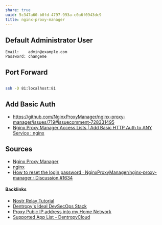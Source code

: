 ```yaml
---
share: true
uuid: 5c347a60-b0fd-4797-993a-c0a6f0943dc9
title: nginx-proxy-manager
---
```

## Default Administrator User

```
Email:    admin@example.com
Password: changeme
```

## Port Forward

``` bash

ssh -D 81:localhost:81

```


## Add Basic Auth

* https://github.com/NginxProxyManager/nginx-proxy-manager/issues/719#issuecomment-728331495
* [Nginx Proxy Manager Access Lists | Add Basic HTTP Auth to ANY Service : nginx](https://old.reddit.com/r/nginx/comments/ig1hhz/nginx_proxy_manager_access_lists_add_basic_http/)
## Sources

* [Nginx Proxy Manager](https://nginxproxymanager.com)
* [nginx](../2c37e79d-9050-4762-8cc6-42f9060bd348)
* [How to reset the login password · NginxProxyManager/nginx-proxy-manager · Discussion #1634](https://github.com/NginxProxyManager/nginx-proxy-manager/discussions/1634)

#### Backlinks

* [Nostr Relay Tutorial](/c7866777-9a38-45b0-9cb6-2bf757879e17)
* [Dentropy's Ideal DevSecOps Stack](/406a13ea-5f64-440a-b454-6b43afe9e0d5)
* [Proxy Pubic IP address into my Home Network](/1059a94c-58af-4593-9fa9-82770fdf9f80)
* [Supported App List - DentropyCloud](/f738f680-95a2-46e5-bb4c-57b67687e36a)